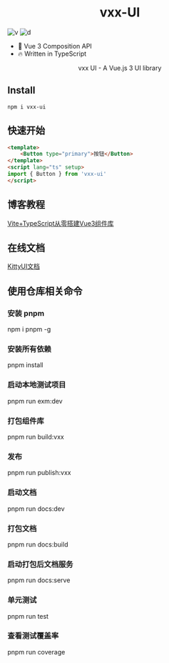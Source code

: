 <h1 align="center">
    vxx-UI
</h1>

![v](https://img.shields.io/npm/v/vxx-ui)
![d](https://img.shields.io/npm/dt/vxx-ui)



* 💪 Vue 3 Composition API
* 🔥 Written in TypeScript

<p align="center">vxx UI - A Vue.js 3 UI library</p>

## Install
```
npm i vxx-ui
```

## 快速开始

```html
<template>
    <Button type="primary">按钮</Button>
</template>
<script lang="ts" setup>
import { Button } from 'vxx-ui'
</script>
```

## 博客教程

[Vite+TypeScript从零搭建Vue3组件库](https://juejin.cn/column/7118932817119019015)

## 在线文档

[KittyUI文档](https://geeksdidi.gitee.io/vxxui/)

## 使用仓库相关命令

### 安装 pnpm

npm i pnpm -g

### 安装所有依赖

pnpm install

### 启动本地测试项目

pnpm run exm:dev

### 打包组件库

pnpm run build:vxx

### 发布

pnpm run publish:vxx

### 启动文档

pnpm run docs:dev

### 打包文档

pnpm run docs:build

### 启动打包后文档服务

pnpm run docs:serve

### 单元测试

pnpm run test

### 查看测试覆盖率

pnpm run coverage
